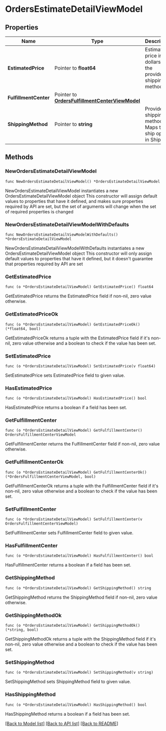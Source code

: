 # OrdersEstimateDetailViewModel

## Properties

Name | Type | Description | Notes
------------ | ------------- | ------------- | -------------
**EstimatedPrice** | Pointer to **float64** | Estimated price in dollars for the provided shipping method | [optional] 
**FulfillmentCenter** | Pointer to [**OrdersFulfillmentCenterViewModel**](Orders.FulfillmentCenterViewModel.md) |  | [optional] 
**ShippingMethod** | Pointer to **string** | Provided shipping method. Maps to ship option in ShipBob. | [optional] 

## Methods

### NewOrdersEstimateDetailViewModel

`func NewOrdersEstimateDetailViewModel() *OrdersEstimateDetailViewModel`

NewOrdersEstimateDetailViewModel instantiates a new OrdersEstimateDetailViewModel object
This constructor will assign default values to properties that have it defined,
and makes sure properties required by API are set, but the set of arguments
will change when the set of required properties is changed

### NewOrdersEstimateDetailViewModelWithDefaults

`func NewOrdersEstimateDetailViewModelWithDefaults() *OrdersEstimateDetailViewModel`

NewOrdersEstimateDetailViewModelWithDefaults instantiates a new OrdersEstimateDetailViewModel object
This constructor will only assign default values to properties that have it defined,
but it doesn't guarantee that properties required by API are set

### GetEstimatedPrice

`func (o *OrdersEstimateDetailViewModel) GetEstimatedPrice() float64`

GetEstimatedPrice returns the EstimatedPrice field if non-nil, zero value otherwise.

### GetEstimatedPriceOk

`func (o *OrdersEstimateDetailViewModel) GetEstimatedPriceOk() (*float64, bool)`

GetEstimatedPriceOk returns a tuple with the EstimatedPrice field if it's non-nil, zero value otherwise
and a boolean to check if the value has been set.

### SetEstimatedPrice

`func (o *OrdersEstimateDetailViewModel) SetEstimatedPrice(v float64)`

SetEstimatedPrice sets EstimatedPrice field to given value.

### HasEstimatedPrice

`func (o *OrdersEstimateDetailViewModel) HasEstimatedPrice() bool`

HasEstimatedPrice returns a boolean if a field has been set.

### GetFulfillmentCenter

`func (o *OrdersEstimateDetailViewModel) GetFulfillmentCenter() OrdersFulfillmentCenterViewModel`

GetFulfillmentCenter returns the FulfillmentCenter field if non-nil, zero value otherwise.

### GetFulfillmentCenterOk

`func (o *OrdersEstimateDetailViewModel) GetFulfillmentCenterOk() (*OrdersFulfillmentCenterViewModel, bool)`

GetFulfillmentCenterOk returns a tuple with the FulfillmentCenter field if it's non-nil, zero value otherwise
and a boolean to check if the value has been set.

### SetFulfillmentCenter

`func (o *OrdersEstimateDetailViewModel) SetFulfillmentCenter(v OrdersFulfillmentCenterViewModel)`

SetFulfillmentCenter sets FulfillmentCenter field to given value.

### HasFulfillmentCenter

`func (o *OrdersEstimateDetailViewModel) HasFulfillmentCenter() bool`

HasFulfillmentCenter returns a boolean if a field has been set.

### GetShippingMethod

`func (o *OrdersEstimateDetailViewModel) GetShippingMethod() string`

GetShippingMethod returns the ShippingMethod field if non-nil, zero value otherwise.

### GetShippingMethodOk

`func (o *OrdersEstimateDetailViewModel) GetShippingMethodOk() (*string, bool)`

GetShippingMethodOk returns a tuple with the ShippingMethod field if it's non-nil, zero value otherwise
and a boolean to check if the value has been set.

### SetShippingMethod

`func (o *OrdersEstimateDetailViewModel) SetShippingMethod(v string)`

SetShippingMethod sets ShippingMethod field to given value.

### HasShippingMethod

`func (o *OrdersEstimateDetailViewModel) HasShippingMethod() bool`

HasShippingMethod returns a boolean if a field has been set.


[[Back to Model list]](../README.md#documentation-for-models) [[Back to API list]](../README.md#documentation-for-api-endpoints) [[Back to README]](../README.md)


